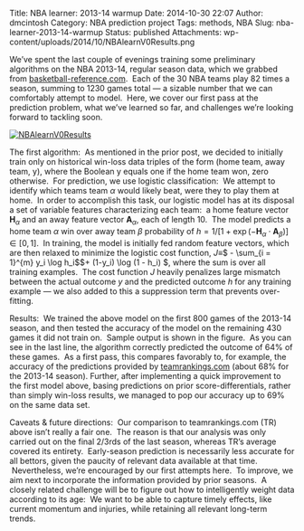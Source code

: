 Title: NBA learner: 2013-14 warmup
Date: 2014-10-30 22:07
Author: dmcintosh
Category: NBA prediction project
Tags: methods, NBA
Slug: nba-learner-2013-14-warmup
Status: published
Attachments: wp-content/uploads/2014/10/NBAlearnV0Results.png

We’ve spent the last couple of evenings training some preliminary algorithms on the NBA 2013-14, regular season data, which we grabbed from [basketball-reference.com](http://www.basketball-reference.com/).  Each of the 30 NBA teams play 82 times a season, summing to 1230 games total — a sizable number that we can comfortably attempt to model.  Here, we cover our first pass at the prediction problem, what we’ve learned so far, and challenges we’re looking forward to tackling soon.

[![NBAlearnV0Results]({static}/wp-content/uploads/2014/10/NBAlearnV0Results.png)]({static}/wp-content/uploads/2014/10/NBAlearnV0Results.png)

The first algorithm:  As mentioned in the prior post, we decided to initially train only on historical win-loss data triples of the form (home team, away team, y), where the Boolean y equals one if the home team won, zero otherwise.  For prediction, we use logistic classification:  We attempt to identify which teams team $\alpha$ would likely beat, were they to play them at home.  In order to accomplish this task, our logistic model has at its disposal a set of variable features characterizing each team:  a home feature vector $\textbf{H}_{\alpha}$ and an away feature vector $\textbf{A}_{\alpha}$, each of length 10.  The model predicts a home team $\alpha$ win over away team $\beta$ probability of $h =  1/[1 + \exp(- \textbf{H}_{\alpha} \cdot \textbf{A}_{\beta})]$ $ \in [0,1]$.  In training, the model is initially fed random feature vectors, which are then relaxed to minimize the logistic cost function, $J \equiv$$ - \sum_{i = 1}^{m} y_i \log h_i$$+ (1-y_i) \log (1 - h_i) $, where the sum is over all training examples.  The cost function $J$ heavily penalizes large mismatch between the actual outcome $y$ and the predicted outcome $h$ for any training example — we also added to this a suppression term that prevents over-fitting.

Results:  We trained the above model on the first 800 games of the 2013-14 season, and then tested the accuracy of the model on the remaining 430 games it did not train on.  Sample output is shown in the figure.  As you can see in the last line, the algorithm correctly predicted the outcome of 64% of these games.  As a first pass, this compares favorably to, for example, the accuracy of the predictions provided by [teamrankings.com](http://www.teamrankings.com/nba/betting-models/detailed-splits/) (about 68% for the 2013-14 season). Further, after implementing a quick improvement to the first model above, basing predictions on prior score-differentials, rather than simply win-loss results, we managed to pop our accuracy up to 69% on the same data set.

Caveats & future directions:  Our comparison to teamrankings.com (TR) above isn’t really a fair one.  The reason is that our analysis was only carried out on the final 2/3rds of the last season, whereas TR’s average covered its entirety.  Early-season prediction is necessarily less accurate for all bettors, given the paucity of relevant data available at that time.  Nevertheless, we’re encouraged by our first attempts here.  To improve, we aim next to incorporate the information provided by prior seasons.  A closely related challenge will be to figure out how to intelligently weight data according to its age:  We want to be able to capture timely effects, like current momentum and injuries, while retaining all relevant long-term trends.
